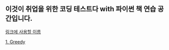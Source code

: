 ## 이것이 취업을 위한 코딩 테스트다 with 파이썬 책 연습 공간입니다.


[링크에 사용할 이름](URL) 

[1. Greedy](https://github.com/emodel98/CodingTest/tree/main/Practice/Greedy) 
